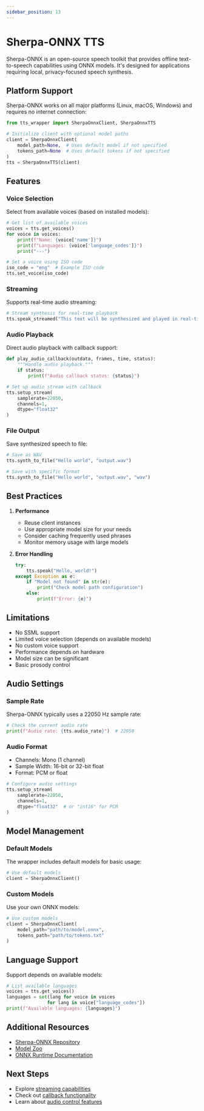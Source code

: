 ```yaml
---
sidebar_position: 13
---
```


# Sherpa-ONNX TTS

Sherpa-ONNX is an open-source speech toolkit that provides offline text-to-speech capabilities using ONNX models. It's designed for applications requiring local, privacy-focused speech synthesis.

## Platform Support

Sherpa-ONNX works on all major platforms (Linux, macOS, Windows) and requires no internet connection:

```python
from tts_wrapper import SherpaOnnxClient, SherpaOnnxTTS

# Initialize client with optional model paths
client = SherpaOnnxClient(
    model_path=None,  # Uses default model if not specified
    tokens_path=None  # Uses default tokens if not specified
)
tts = SherpaOnnxTTS(client)
```

## Features

### Voice Selection
Select from available voices (based on installed models):

```python
# Get list of available voices
voices = tts.get_voices()
for voice in voices:
    print(f"Name: {voice['name']}")
    print(f"Languages: {voice['language_codes']}")
    print("---")

# Set a voice using ISO code
iso_code = "eng"  # Example ISO code
tts.set_voice(iso_code)
```

### Streaming
Supports real-time audio streaming:

```python
# Stream synthesis for real-time playback
tts.speak_streamed("This text will be synthesized and played in real-time")
```

### Audio Playback
Direct audio playback with callback support:

```python
def play_audio_callback(outdata, frames, time, status):
    """Handle audio playback."""
    if status:
        print(f"Audio callback status: {status}")

# Set up audio stream with callback
tts.setup_stream(
    samplerate=22050,
    channels=1,
    dtype="float32"
)
```

### File Output
Save synthesized speech to file:

```python
# Save as WAV
tts.synth_to_file("Hello world", "output.wav")

# Save with specific format
tts.synth_to_file("Hello world", "output.wav", "wav")
```

## Best Practices

1. **Performance**
   - Reuse client instances
   - Use appropriate model size for your needs
   - Consider caching frequently used phrases
   - Monitor memory usage with large models

2. **Error Handling**
   ```python
   try:
       tts.speak("Hello, world!")
   except Exception as e:
       if "Model not found" in str(e):
           print("Check model path configuration")
       else:
           print(f"Error: {e}")
   ```

## Limitations

- No SSML support
- Limited voice selection (depends on available models)
- No custom voice support
- Performance depends on hardware
- Model size can be significant
- Basic prosody control

## Audio Settings

### Sample Rate
Sherpa-ONNX typically uses a 22050 Hz sample rate:

```python
# Check the current audio rate
print(f"Audio rate: {tts.audio_rate}")  # 22050
```

### Audio Format
- Channels: Mono (1 channel)
- Sample Width: 16-bit or 32-bit float
- Format: PCM or float

```python
# Configure audio settings
tts.setup_stream(
    samplerate=22050,
    channels=1,
    dtype="float32"  # or "int16" for PCM
)
```

## Model Management

### Default Models
The wrapper includes default models for basic usage:

```python
# Use default models
client = SherpaOnnxClient()
```

### Custom Models
Use your own ONNX models:

```python
# Use custom models
client = SherpaOnnxClient(
    model_path="path/to/model.onnx",
    tokens_path="path/to/tokens.txt"
)
```

## Language Support

Support depends on available models:

```python
# List available languages
voices = tts.get_voices()
languages = set(lang for voice in voices 
               for lang in voice["language_codes"])
print(f"Available languages: {languages}")
```

## Additional Resources

- [Sherpa-ONNX Repository](https://github.com/k2-fsa/sherpa-onnx)
- [Model Zoo](https://github.com/k2-fsa/sherpa-onnx/blob/master/docs/source/model-zoo/index.rst)
- [ONNX Runtime Documentation](https://onnxruntime.ai/)

## Next Steps

- Explore [streaming capabilities](../guides/streaming)
- Check out [callback functionality](../guides/callbacks)
- Learn about [audio control features](../guides/audio-control) 